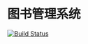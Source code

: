 # 图书管理系统

[![Build Status](https://travis-ci.com/Liu233w/Library.svg?token=at1dz5LtwtReX6e4EKDg&branch=master)](https://travis-ci.com/Liu233w/Library)
